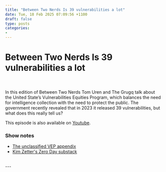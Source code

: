```yaml
---
title: "Between Two Nerds Is 39 vulnerabilities a lot"
date: Tue, 18 Feb 2025 07:09:56 +1100
draft: false
type: posts
categories: 
- 
---
```

# Between Two Nerds Is 39 vulnerabilities a lot

<br/>

<br/>
In this edition of Between Two Nerds Tom Uren and The Grugq talk about the United State’s Vulnerabilities Equities Program, which balances the need for intelligence collection with the need to protect the public. The government recently revealed that in 2023 it released 39 vulnerabilities, but what does this really tell us?

This episode is also available on [Youtube](https://youtu.be/AQtO7bE16VA).

### Show notes

-   [The unclassified VEP appendix](https://www.wyden.senate.gov/imo/media/doc/fy23_unclassified_vep_annual_reportpdf.pdf)
-   [Kim Zetter's Zero Day substack](https://www.zetter-zeroday.com/u-s-government-disclosed-39-zero-day-vulnerabilities-in-2023-per-first-ever-report/)

<br/>
---
